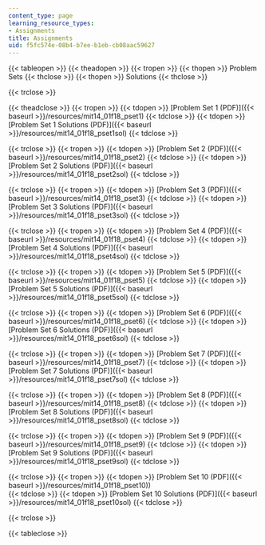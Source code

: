 ```yaml
---
content_type: page
learning_resource_types:
- Assignments
title: Assignments
uid: f5fc574e-08b4-b7ee-b1eb-cb08aac59627
---
```


{{< tableopen >}}
{{< theadopen >}}
{{< tropen >}}
{{< thopen >}}
Problem Sets
{{< thclose >}}
{{< thopen >}}
Solutions
{{< thclose >}}

{{< trclose >}}

{{< theadclose >}}
{{< tropen >}}
{{< tdopen >}}
[Problem Set 1 (PDF)]({{< baseurl >}}/resources/mit14_01f18_pset1)
{{< tdclose >}}
{{< tdopen >}}
[Problem Set 1 Solutions (PDF)]({{< baseurl >}}/resources/mit14_01f18_pset1sol)
{{< tdclose >}}

{{< trclose >}}
{{< tropen >}}
{{< tdopen >}}
 [Problem Set 2 (PDF)]({{< baseurl >}}/resources/mit14_01f18_pset2) 
{{< tdclose >}}
{{< tdopen >}}
 [Problem Set 2 Solutions (PDF)]({{< baseurl >}}/resources/mit14_01f18_pset2sol) 
{{< tdclose >}}

{{< trclose >}}
{{< tropen >}}
{{< tdopen >}}
﻿[Problem Set 3 (PDF)]({{< baseurl >}}/resources/mit14_01f18_pset3) 
{{< tdclose >}}
{{< tdopen >}}
 [Problem Set 3 Solutions (PDF)]({{< baseurl >}}/resources/mit14_01f18_pset3sol) 
{{< tdclose >}}

{{< trclose >}}
{{< tropen >}}
{{< tdopen >}}
﻿[Problem Set 4 (PDF)]({{< baseurl >}}/resources/mit14_01f18_pset4) 
{{< tdclose >}}
{{< tdopen >}}
 [Problem Set 4 Solutions (PDF)]({{< baseurl >}}/resources/mit14_01f18_pset4sol) 
{{< tdclose >}}

{{< trclose >}}
{{< tropen >}}
{{< tdopen >}}
﻿[Problem Set 5 (PDF)]({{< baseurl >}}/resources/mit14_01f18_pset5) 
{{< tdclose >}}
{{< tdopen >}}
 [Problem Set 5 Solutions (PDF)]({{< baseurl >}}/resources/mit14_01f18_pset5sol) 
{{< tdclose >}}

{{< trclose >}}
{{< tropen >}}
{{< tdopen >}}
 [Problem Set 6 (PDF)]({{< baseurl >}}/resources/mit14_01f18_pset6) 
{{< tdclose >}}
{{< tdopen >}}
﻿[Problem Set 6 Solutions (PDF)]({{< baseurl >}}/resources/mit14_01f18_pset6sol) 
{{< tdclose >}}

{{< trclose >}}
{{< tropen >}}
{{< tdopen >}}
 [Problem Set 7 (PDF)]({{< baseurl >}}/resources/mit14_01f18_pset7) 
{{< tdclose >}}
{{< tdopen >}}
 [Problem Set 7 Solutions (PDF)]({{< baseurl >}}/resources/mit14_01f18_pset7sol) 
{{< tdclose >}}

{{< trclose >}}
{{< tropen >}}
{{< tdopen >}}
﻿[Problem Set 8 (PDF)]({{< baseurl >}}/resources/mit14_01f18_pset8) 
{{< tdclose >}}
{{< tdopen >}}
 [Problem Set 8 Solutions (PDF)]({{< baseurl >}}/resources/mit14_01f18_pset8sol) 
{{< tdclose >}}

{{< trclose >}}
{{< tropen >}}
{{< tdopen >}}
 [Problem Set 9 (PDF)]({{< baseurl >}}/resources/mit14_01f18_pset9) 
{{< tdclose >}}
{{< tdopen >}}
﻿[Problem Set 9 Solutions (PDF)]({{< baseurl >}}/resources/mit14_01f18_pset9sol) 
{{< tdclose >}}

{{< trclose >}}
{{< tropen >}}
{{< tdopen >}}
﻿[Problem Set 10 (PDF]({{< baseurl >}}/resources/mit14_01f18_pset10))  
{{< tdclose >}}
{{< tdopen >}}
﻿[Problem Set 10 Solutions (PDF)]({{< baseurl >}}/resources/mit14_01f18_pset10sol) 
{{< tdclose >}}

{{< trclose >}}

{{< tableclose >}}